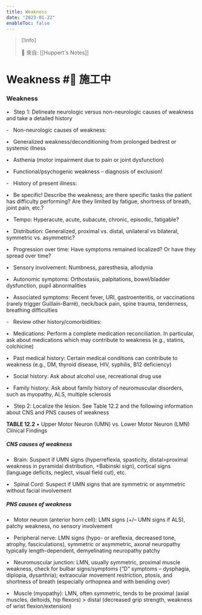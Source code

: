 ```yaml
---
title: Weakness
date: "2023-01-22"
enableToc: false
---
```


> [!info]
>
> 🌱 來自: [[Huppert's Notes]]

# Weakness #🚧 施工中

### Weakness

•   Step 1: Delineate neurologic versus non-neurologic causes of weakness and take a detailed history

-   Non-neurologic causes of weakness:

**•**   Generalized weakness/deconditioning from prolonged bedrest or systemic illness

**•**   Asthenia (motor impairment due to pain or joint dysfunction)

**•**   Functional/psychogenic weakness – diagnosis of exclusion\!

-   History of present illness:

**•**   Be specific\! Describe the weakness; are there specific tasks the patient has difficulty performing? Are they limited by fatigue, shortness of breath, joint pain, etc.?

**•**   Tempo: Hyperacute, acute, subacute, chronic, episodic, fatigable?

**•**   Distribution: Generalized, proximal vs. distal, unilateral vs bilateral, symmetric vs. asymmetric?

**•**   Progression over time: Have symptoms remained localized? Or have they spread over time?

**•**   Sensory involvement: Numbness, paresthesia, allodynia

**•**   Autonomic symptoms: Orthostasis, palpitations, bowel/bladder dysfunction, pupil abnormalities

**•**   Associated symptoms: Recent fever, URI, gastroenteritis, or vaccinations (rarely trigger Guillain-Barré), neck/back pain, spine trauma, tenderness, breathing difficulties

-   Review other history/comorbidities:

**•**   Medications: Perform a complete medication reconciliation. In particular, ask about medications which may contribute to weakness (e.g., statins, colchicine)

**•**   Past medical history: Certain medical conditions can contribute to weakness (e.g., DM, thyroid disease, HIV, syphilis, B12 deficiency)

**•**   Social history: Ask about alcohol use, recreational drug use

**•**   Family history: Ask about family history of neuromuscular disorders, such as myopathy, ALS, multiple sclerosis

•   Step 2: Localize the lesion. See Table 12.2 and the following information about CNS and PNS causes of weakness


**TABLE 12.2** • Upper Motor Neuron (UMN) vs. Lower Motor Neuron (LMN) Clinical Findings




##### CNS causes of weakness

•   Brain: Suspect if UMN signs (hyperreflexia, spasticity, distal>proximal weakness in pyramidal distribution, \+Babinski sign), cortical signs (language deficits, neglect, visual field cut), etc.

•   Spinal Cord: Suspect if UMN signs that are symmetric or asymmetric without facial involvement

##### PNS causes of weakness

•   Motor neuron (anterior horn cell): LMN signs (\+/– UMN signs if ALS), patchy weakness, no sensory involvement

•   Peripheral nerve: LMN signs (hypo- or areflexia, decreased tone, atrophy, fasciculations), symmetric or asymmetric, axonal neuropathy typically length-dependent, demyelinating neuropathy patchy

•   Neuromuscular junction: LMN, usually symmetric, proximal muscle weakness, check for bulbar signs/symptoms (“D” symptoms – dysphagia, diplopia, dysarthria); extraocular movement restriction, ptosis, and shortness of breath (especially orthopnea and with bending over)

•   Muscle (myopathy): LMN, often symmetric, tends to be proximal (axial muscles, deltoids, hip flexors) > distal (decreased grip strength, weakness of wrist flexion/extension)


